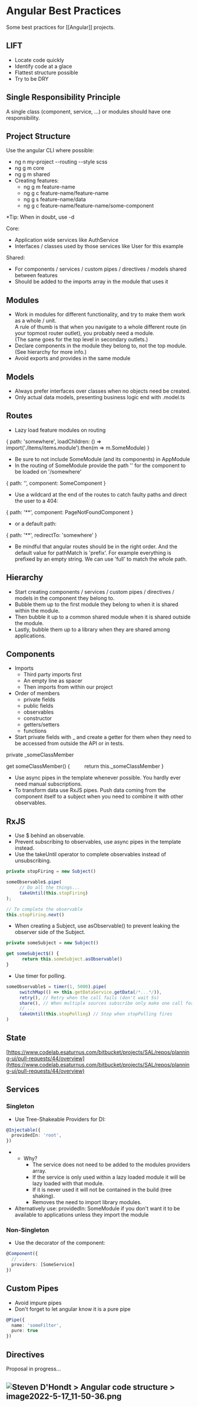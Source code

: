 # Angular Best Practices
Some best practices for [[Angular]] projects.

## LIFT

- Locate code quickly
- Identify code at a glace
- Flattest structure possible
- Try to be DRY

## Single Responsibility Principle

A single class (component, service, ...) or modules should have one responsibility.

## Project Structure

Use the angular CLI where possible:
-   ng n my-project --routing --style scss
-   ng g m core
-   ng g m shared
-   Creating features:
    -   ng g m feature-name
    -   ng g c feature-name/feature-name
    -   ng g s feature-name/data
    -   ng g c feature-name/feature-name/some-component

*Tip: When in doubt, use -d

Core:

-   Application wide services like AuthService
-   Interfaces / classes used by those services like User for this example

Shared:

-   For components / services / custom pipes / directives / models shared between features
-   Should be added to the imports array in the module that uses it

## Modules

-   Work in modules for different functionality, and try to make them work as a whole / unit.  
    A rule of thumb is that when you navigate to a whole different route (in your topmost router outlet), you probably need a module.  
    (The same goes for the top level in secondary outlets.)
-   Declare components in the module they belong to, not the top module. (See hierarchy for more info.)
-   Avoid exports and provides in the same module

## Models

-   Always prefer interfaces over classes when no objects need be created.
-   Only actual data models, presenting business logic end with .model.ts

## Routes

-   Lazy load feature modules on routing

{
    path: 'somewhere',
    loadChildren: () => import('./items/items.module').then(m => m.SomeModule)
}

-   Be sure to not include SomeModule (and its components) in AppModule
-   In the routing of SomeModule provide the path '' for the component to be loaded on '/somewhere'

{ path: '', component: SomeComponent }

-   Use a wildcard at the end of the routes to catch faulty paths and direct the user to a 404:

{ path: '**', component: PageNotFoundComponent }

-   or a default path:

{ path: '**', redirectTo: 'somewhere' }

-   Be mindful that angular routes should be in the right order. And the default value for pathMatch is 'prefix'. For example everything is prefixed by an empty string. We can use 'full' to match the whole path.

## Hierarchy

-   Start creating components / services / custom pipes / directives / models in the component they belong to.
-   Bubble them up to the first module they belong to when it is shared within the module.
-   Then bubble it up to a common shared module when it is shared outside the module.
-   Lastly, bubble them up to a library when they are shared among applications.

## Components

- Imports
	- Third party imports first
	- An empty line as spacer
	- Then imports from within our project
-   Order of members
    -   private fields
    -   public fields
    -   observables
    -   constructor
    -   getters/setters
    -   functions
-   Start private fields with _ and create a getter for them when they need to be accessed from outside the API or in tests.

private _someClassMember

get someClassMember() {
         return this._someClassMember
}

-   Use async pipes in the template whenever possible. You hardly ever need manual subscriptions.
-   To transform data use RxJS pipes. Push data coming from the component itself to a subject when you need to combine it with other observables.

## RxJS

-   Use $ behind an observable.
-   Prevent subscribing to observables, use async pipes in the template instead.
-   Use the takeUntil operator to complete observables instead of unsubscribing.

``` typescript
private stopFiring = new Subject()

someObservable$.pipe(
     // Do all the things...
     takeUntil(this.stopFiring)
);

// To complete the observable
this.stopFiring.next()
```

-   When creating a Subject, use asObservable() to prevent leaking the observer side of the Subject.

``` typescript
private someSubject = new Subject()

get someSubject$() {
      return this.someSubject.asObservable()
}
```

-   Use timer for polling.

``` typescript
someObservable$ = timer(1, 5000).pipe(
     switchMap(() => this.getDataService.getData(/*...*/)),
     retry(), // Retry when the call fails (don't wait 5s)
     share(), // When multiple sources subscribe only make one call for all subscriptions
     // ...
     takeUntil(this.stopPolling) // Stop when stopPolling fires
)
```

## State

[https://www.codelab.esaturnus.com/bitbucket/projects/SAL/repos/planning-ui/pull-requests/44/overview](https://www.codelab.esaturnus.com/bitbucket/projects/SAL/repos/planning-ui/pull-requests/44/overview)

## Services

### Singleton

-   Use Tree-Shakeable Providers for DI:

``` typescript
@Injectable({
  providedIn: 'root',
})
```

-   -   Why?
        -   The service does not need to be added to the modules providers array.
        -   If the service is only used within a lazy loaded module it will be lazy loaded with that module.
        -   If it is never used it will not be contained in the build (tree shaking).
        -   Removes the need to import library modules.
-   Alternatively use: providedIn: SomeModule if you don't want it to be available to applications unless they import the module

### Non-Singleton

-   Use the decorator of the component:

``` typescript
@Component({
  // ...
  providers: [SomeService]
})
```

## Custom Pipes

-   Avoid impure pipes
-   Don't forget to let angular know it is a pure pipe

``` typescript
@Pipe({
  name: 'someFilter',
  pure: true
})
```

## Directives

  

Proposal in progress...

## ![](https://www.codelab.esaturnus.com/confluence/download/attachments/118653271/image2022-5-17_11-50-36.png?version=1&modificationDate=1652781036991&api=v2 "Steven D'Hondt > Angular code structure > image2022-5-17_11-50-36.png")
